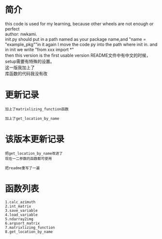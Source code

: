 # 简介
this code is used for my learning, 
because other wheels are not enough or perfect  
author: nwkami.   
init.py should put in a path named as your package name,and "name = "example_pkg""in it
again I move the code py into the path where init in. and in init we write "from xxx import *"  
then this version is the first usable version
README文件中有中文的时候，setup需要有特殊的设置。  
这一版我加上了  
库函数的代码我没有改
# 更新记录
~~~~~~~~~~~~~~~~~~~~
加上了matrixlizing_function函数
~~~~~~~~~~~~~~~~~~~~
~~~~~~~~~~~~~~~~~~~~
加上了get_location_by_name
~~~~~~~~~~~~~~~~~~~~
# 该版本更新记录
~~~~~~~~~~~~~~~~~~~~
把get_location_by_name改进了  
现在一二参数的函数都可使用
~~~~~~~~~~~~~~~~~~~~
~~~~~~~~~~~~~~~~~~~~
把readme重写了一遍
~~~~~~~~~~~~~~~~~~~~
# 函数列表
~~~~~~~~~~~~~~~~~~~~
1.calc_azimuth
2.int_matrix
3.save_variable
4.load_variable
5.ndarray2img
6.argsort_matrix
7.matrixlizing_function
8.get_location_by_name
~~~~~~~~~~~~~~~~~~~~


